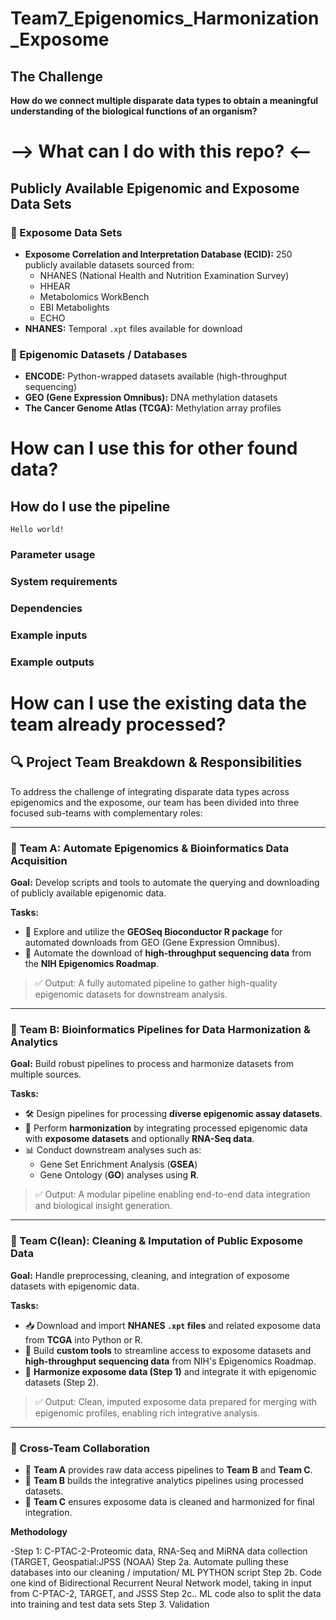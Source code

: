 
# Team7_Epigenomics_Harmonization_Exposome

## The Challenge

**How do we connect multiple disparate data types to obtain a meaningful understanding of the biological functions of an organism?**

# --> What can I do with this repo? <-- 

## Publicly Available Epigenomic and Exposome Data Sets

### 🔬 Exposome Data Sets
- **Exposome Correlation and Interpretation Database (ECID):** 250 publicly available datasets sourced from:
  - NHANES (National Health and Nutrition Examination Survey)
  - HHEAR
  - Metabolomics WorkBench
  - EBI Metabolights
  - ECHO  
- **NHANES:** Temporal `.xpt` files available for download

### 🧬 Epigenomic Datasets / Databases
- **ENCODE:** Python-wrapped datasets available (high-throughput sequencing)
- **GEO (Gene Expression Omnibus):** DNA methylation datasets
- **The Cancer Genome Atlas (TCGA):** Methylation array profiles

# How can I use this for other found data?
## How do I use the pipeline
``` Hello world! ```
### Parameter usage
### System requirements
### Dependencies 
### Example inputs
### Example outputs

# How can I use the existing data the team already processed?










## 🔍 Project Team Breakdown & Responsibilities

To address the challenge of integrating disparate data types across epigenomics and the exposome, our team has been divided into three focused sub-teams with complementary roles:

---

### 🧠 Team A: Automate Epigenomics & Bioinformatics Data Acquisition

**Goal:** Develop scripts and tools to automate the querying and downloading of publicly available epigenomic data.

**Tasks:**
- 🔗 Explore and utilize the **GEOSeq Bioconductor R package** for automated downloads from GEO (Gene Expression Omnibus).
- 🧬 Automate the download of **high-throughput sequencing data** from the **NIH Epigenomics Roadmap**.

> ✅ Output: A fully automated pipeline to gather high-quality epigenomic datasets for downstream analysis.

---

### 🧬 Team B: Bioinformatics Pipelines for Data Harmonization & Analytics

**Goal:** Build robust pipelines to process and harmonize datasets from multiple sources.

**Tasks:**
- 🛠️ Design pipelines for processing **diverse epigenomic assay datasets**.
- 🔄 Perform **harmonization** by integrating processed epigenomic data with **exposome datasets** and optionally **RNA-Seq data**.
- 📊 Conduct downstream analyses such as:
  - Gene Set Enrichment Analysis (**GSEA**)
  - Gene Ontology (**GO**) analyses using **R**.

> ✅ Output: A modular pipeline enabling end-to-end data integration and biological insight generation.

---

### 🧹 Team C(lean): Cleaning & Imputation of Public Exposome Data

**Goal:** Handle preprocessing, cleaning, and integration of exposome datasets with epigenomic data.

**Tasks:**
- 📥 Download and import **NHANES `.xpt` files** and related exposome data from **TCGA** into Python or R.
- 🧰 Build **custom tools** to streamline access to exposome datasets and **high-throughput sequencing data** from NIH's Epigenomics Roadmap.
- 🔗 **Harmonize exposome data (Step 1)** and integrate it with epigenomic datasets (Step 2).

> ✅ Output: Clean, imputed exposome data prepared for merging with epigenomic profiles, enabling rich integrative analysis.

---

### 🤝 Cross-Team Collaboration

- 🔄 **Team A** provides raw data access pipelines to **Team B** and **Team C**.
- 🧬 **Team B** builds the integrative analytics pipelines using processed datasets.
- 🧹 **Team C** ensures exposome data is cleaned and harmonized for final integration.

**Methodology**

-Step 1: C-PTAC-2-Proteomic data, RNA-Seq and MiRNA data collection (TARGET, Geospatial:JPSS (NOAA)
Step 2a. Automate pulling these databases into our cleaning / imputation/ ML PYTHON script
Step 2b. Code one kind of Bidirectional Recurrent Neural Network model, taking in input from C-PTAC-2, TARGET, and JSSS 
Step 2c.. ML code also to split the data into training and test data sets
Step 3. Validation




  
